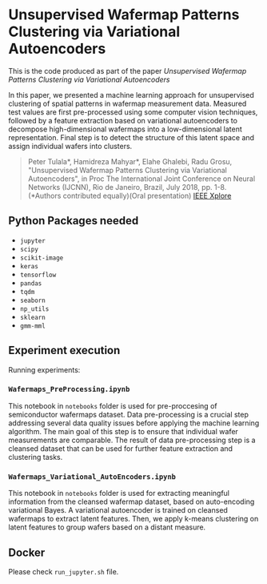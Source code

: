 # Unsupervised Wafermap Patterns Clustering via Variational Autoencoders

This is the code produced as part of the paper _Unsupervised Wafermap Patterns Clustering via Variational Autoencoders_ 

In this paper, we presented a machine learning approach for unsupervised clustering of spatial patterns in wafermap measurement data. Measured test values are first pre-processed using some computer vision techniques, followed by a feature extraction based on variational autoencoders to decompose high-dimensional wafermaps into a low-dimensional latent representation. Final step is to detect the structure of this latent space and assign individual wafers into clusters.

> Peter Tulala*, Hamidreza Mahyar*, Elahe Ghalebi, Radu Grosu, "Unsupervised Wafermap Patterns Clustering via Variational Autoencoders", in Proc The International Joint Conference on Neural Networks (IJCNN), Rio de Janeiro, Brazil, July 2018, pp. 1-8. (*Authors contributed equally)(Oral presentation) [IEEE Xplore](https://ieeexplore.ieee.org/abstract/document/8489422)

## Python Packages needed

 - `jupyter`
 - `scipy`
 - `scikit-image`
 - `keras`
 - `tensorflow`
 - `pandas`
 - `tqdm`
 - `seaborn`
 - `np_utils`
 - `sklearn`
 - `gmm-mml`

## Experiment execution

Running experiments:

### `Wafermaps_PreProcessing.ipynb`

This notebook in `notebooks` folder is used for pre-proccesing of semiconductor wafermaps dataset. Data pre-processing is a crucial step addressing several data quality issues before applying the machine learning algorithm. The main goal of this step is to ensure that individual wafer measurements are comparable.  The result of data pre-processing step is a cleansed dataset that can be used for further feature extraction and clustering tasks.

### `Wafermaps_Variational_AutoEncoders.ipynb`

This notebook in `notebooks` folder is used for extracting meaningful information from the cleansed wafermap dataset,  based on auto-encoding variational Bayes. A variational autoencoder is trained on cleansed wafermaps to extract latent features. Then, we apply k-means clustering on latent features to group wafers based on a distant measure.

## Docker

Please check `run_jupyter.sh` file.
